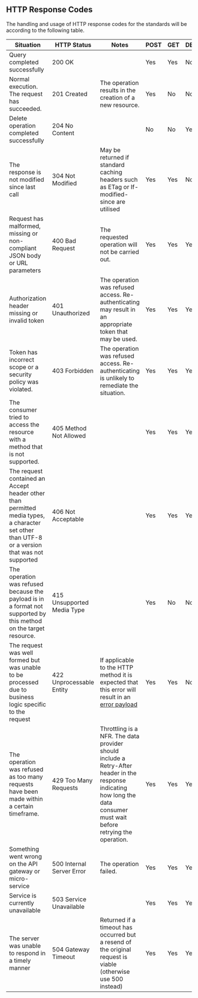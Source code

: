 ## HTTP Response Codes

The handling and usage of HTTP response codes for the standards will be according to the following table.

Situation | HTTP Status | Notes | POST | GET | DELETE
----------|-------------|-------|------|-----|-------
Query completed successfully | 200 OK | | Yes | Yes | No
Normal execution. The request has succeeded. | 201 Created | The operation results in the creation of a new resource. | Yes | No | No
Delete operation completed successfully | 204 No Content | | No | No | Yes
The response is not modified since last call | 304 Not Modified | May be returned if standard caching headers such as ETag or If-modified-since are utilised | Yes | Yes | No
Request has malformed, missing or non-compliant JSON body or URL parameters | 400 Bad Request | The requested operation will not be carried out. | Yes | Yes | Yes
Authorization header missing or invalid token | 401 Unauthorized | The operation was refused access. Re-authenticating may result in an appropriate token that may be used. | Yes | Yes | Yes
Token has incorrect scope or a security policy was violated. | 403 Forbidden | The operation was refused access. Re-authenticating is unlikely to remediate the situation. | Yes | Yes | Yes
The consumer tried to access the resource with a method that is not supported. | 405 Method Not Allowed |  | Yes | Yes | Yes
The request contained an Accept header other than permitted media types, a character set other than UTF-8 or a version that was not supported | 406 Not Acceptable |  | Yes | Yes | Yes
The operation was refused because the payload is in a format not supported by this method on the target resource. | 415 Unsupported Media Type |  | Yes | No | No
The request was well formed but was unable to be processed due to business logic specific to the request | 422 Unprocessable Entity | If applicable to the HTTP method it is expected that this error will result in an [error payload](#error_payload) | Yes | Yes | No
The operation was refused as too many requests have been made within a certain timeframe. | 429 Too Many Requests | Throttling is a NFR. The data provider should include a Retry-After header in the response indicating how long the data consumer must wait before retrying the operation. | Yes | Yes | Yes
Something went wrong on the API gateway or micro-service | 500 Internal Server Error | The operation failed. | Yes | Yes | Yes
Service is currently unavailable | 503 Service Unavailable | | Yes | Yes | Yes
The server was unable to respond in a timely manner | 504 Gateway Timeout | Returned if a timeout has occurred but a resend of the original request is viable (otherwise use 500 instead) | Yes | Yes | Yes

